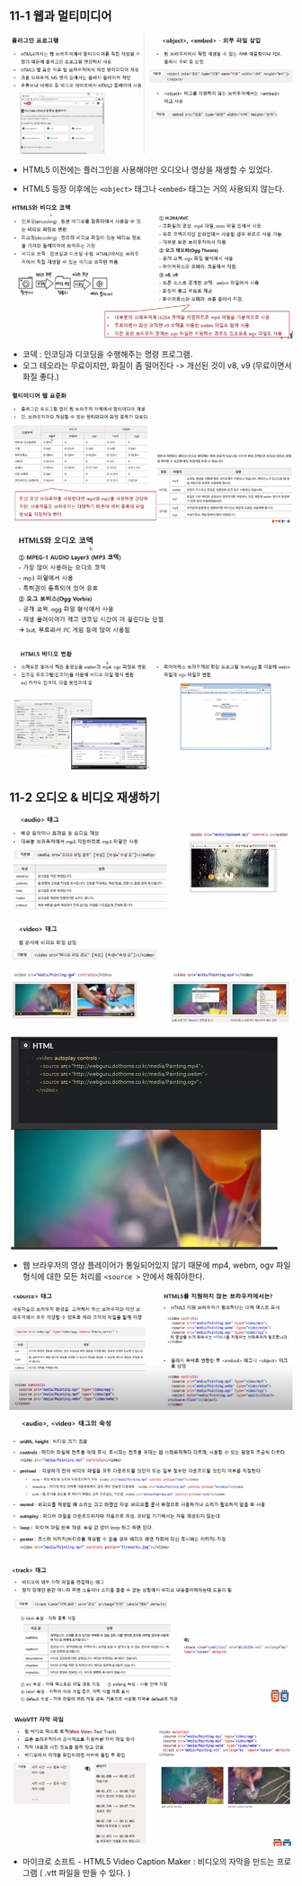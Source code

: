 ## 11-1 웹과 멀티미디어 

![image-20200521143653194](images/image-20200521143653194.png)

- HTML5 이전에는 플러그인을 사용해야만 오디오나 영상을 재생할 수 있었다. 

- HTML5 등장 이후에는 `<object>` 태그나 `<embed>` 태그는 거의 사용되지 않는다. 



![image-20200521143858587](images/image-20200521143858587.png)

- 코덱 : 인코딩과 디코딩을 수행해주는 명령 프로그램. 
- 오그 테오라는 무료이지만, 화질이 좀 떨어진다 -> 개선된 것이 v8, v9 (무료이면서 화질 좋다.)

![image-20200521144126060](images/image-20200521144126060.png)

<img src="images/image-20200521144154520.png" alt="image-20200521144154520" style="zoom:80%;" />

![image-20200521144230945](images/image-20200521144230945.png)



## 11-2 오디오 & 비디오 재생하기 

![image-20200521144333013](images/image-20200521144333013.png)

![image-20200521144743404](images/image-20200521144743404.png)

![image-20200521144643421](images/image-20200521144643421.png)

- 웹 브라우저의 영상 플레이어가 통일되어있지 않기 때문에 mp4, webm, ogv 파일 형식에 대한 모든 처리를 `<source >` 안에서 해줘야한다. 

![image-20200521144819145](images/image-20200521144819145.png)





![image-20200521144828440](images/image-20200521144828440.png)



![image-20200521144956963](images/image-20200521144956963.png)

![image-20200521145110435](images/image-20200521145110435.png)



- 마이크로 소프트 - HTML5 Video Caption Maker : 비디오의 자막을 만드는 프로그램 ( .vtt 파일을 만들 수 있다. )